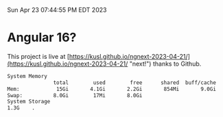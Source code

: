 Sun Apr 23 07:44:55 PM EDT 2023

# Angular 16?


This project is live at [https://kusl.github.io/ngnext-2023-04-21/](https://kusl.github.io/ngnext-2023-04-21/ "next!") thanks to Github.

```bash
System Memory
               total        used        free      shared  buff/cache   available
Mem:            15Gi       4.1Gi       2.2Gi       854Mi       9.0Gi        10Gi
Swap:          8.0Gi        17Mi       8.0Gi
System Storage
1.3G	.
```
